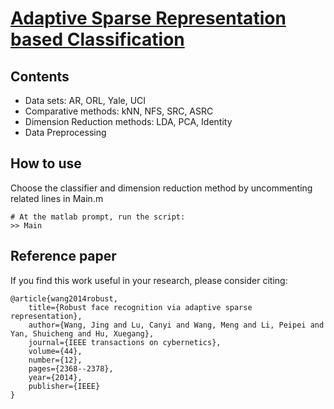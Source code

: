 
# [Adaptive Sparse Representation based Classification](http://ieeexplore.ieee.org/abstract/document/6758377/)


## Contents

* Data sets: AR, ORL, Yale, UCI
* Comparative methods: kNN, NFS, SRC, ASRC
* Dimension Reduction methods: LDA, PCA, Identity
* Data Preprocessing

## How to use

Choose the classifier and dimension reduction method by uncommenting  related lines in Main.m

```Shell
# At the matlab prompt, run the script:
>> Main
```

## Reference paper

If you find this work useful in your research, please consider citing:

```
@article{wang2014robust,
    title={Robust face recognition via adaptive sparse representation},
    author={Wang, Jing and Lu, Canyi and Wang, Meng and Li, Peipei and Yan, Shuicheng and Hu, Xuegang},
    journal={IEEE transactions on cybernetics},
    volume={44},
    number={12},
    pages={2368--2378},
    year={2014},
    publisher={IEEE}
}
```

